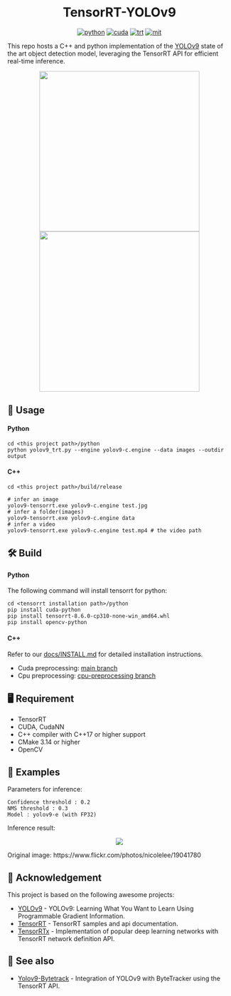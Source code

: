 <div align="center">

TensorRT-YOLOv9
===========================

[![python](https://img.shields.io/badge/python-3.10.12-green)](https://www.python.org/downloads/release/python-31012/)
[![cuda](https://img.shields.io/badge/cuda-11.6-green)](https://developer.nvidia.com/cuda-downloads)
[![trt](https://img.shields.io/badge/TRT-8.6-green)](https://developer.nvidia.com/tensorrt)
[![mit](https://img.shields.io/badge/license-MIT-blue)](https://github.com/spacewalk01/TensorRT-YOLOv9/tree/main?tab=MIT-1-ov-file#readme)

<div align="left">
 
This repo hosts a C++ and python implementation of the [YOLOv9](https://github.com/WongKinYiu/yolov9) state of the art object detection model, leveraging the TensorRT API for efficient real-time inference.
<p align="center" margin: 0 auto;>
  <img src="assets/traffic.gif" width="360px" />
  <img src="assets/parkinglot.gif" width="360px" /> 
</p>

## 🚀 Usage

#### Python

``` shell
cd <this project path>/python
python yolov9_trt.py --engine yolov9-c.engine --data images --outdir output
```

#### C++

``` shell
cd <this project path>/build/release

# infer an image
yolov9-tensorrt.exe yolov9-c.engine test.jpg
# infer a folder(images)
yolov9-tensorrt.exe yolov9-c.engine data
# infer a video
yolov9-tensorrt.exe yolov9-c.engine test.mp4 # the video path
```

## 🛠️ Build

#### Python

The following command will install tensorrt for python:

``` shell
cd <tensorrt installation path>/python
pip install cuda-python
pip install tensorrt-8.6.0-cp310-none-win_amd64.whl
pip install opencv-python
```

#### C++

Refer to our [docs/INSTALL.md](https://github.com/spacewalk01/tensorrt-yolov9/blob/main/docs/INSTALL.md) for detailed installation instructions.

- Cuda preprocessing: [main branch](https://github.com/spacewalk01/TensorRT-YOLOv9/tree/main)
- Cpu preprocessing: [cpu-preprocessing branch](https://github.com/spacewalk01/TensorRT-YOLOv9/tree/cpu_preprocessing)
  
## 🖥️ Requirement
   - TensorRT
   - CUDA, CudaNN
   - C++ compiler with C++17 or higher support
   - CMake 3.14 or higher
   - OpenCV

## 🌱 Examples

Parameters for inference:

``` 
Confidence threshold : 0.2
NMS threshold : 0.3
Model : yolov9-e (with FP32)
```

Inference result:

<p align="center" margin: 0 auto;>
  <img src="assets/street_o.jpg" /> 
</p>
Original image: https://www.flickr.com/photos/nicolelee/19041780

## 👏 Acknowledgement

This project is based on the following awesome projects:
- [YOLOv9](https://github.com/WongKinYiu/yolov9) - YOLOv9: Learning What You Want to Learn Using Programmable Gradient Information.
- [TensorRT](https://github.com/NVIDIA/TensorRT/tree/release/8.6/samples) - TensorRT samples and api documentation.
- [TensorRTx](https://github.com/wang-xinyu/tensorrtx) - Implementation of popular deep learning networks with TensorRT network definition API.

## 🔗 See also
- [Yolov9-Bytetrack](https://github.com/spacewalk01/yolov9-bytetrack-tensorrt) - Integration of YOLOv9 with ByteTracker using the TensorRT API.
